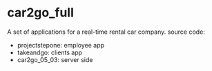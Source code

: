 # car2go_full
A set of applications for a real-time rental car company.
source code:
- projectstepone: employee app
- takeandgo: clients app
- car2go_05_03: server side
